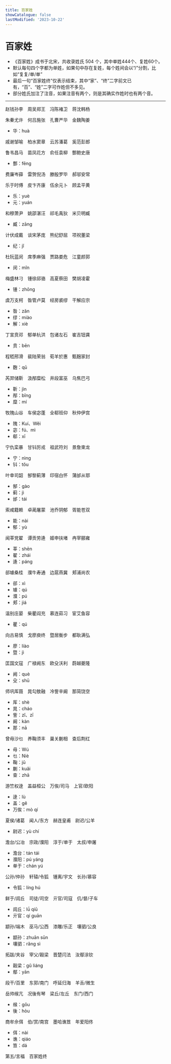 ```yaml
---
title: 百家姓
showCatalogue: false
lastModified: '2023-10-22'
---
```


# 百家姓

- 《百家姓》成书于北宋，共收录姓氏 504 个，其中单姓444个、复姓60个。
- 默认每句四个字都为单姓，如果句中存在复姓，每个姓间会以“/”分割，比如“复复/单/单”
- 最后一句“百家姓终”仅表示结束，其中“家”、“终”二字前文已有，“百”、“姓”二字可作姓但不多见。
- 部分姓氏加注了注音，如果注音有两个，则是其确实作姓时也有两个音。

---

赵钱孙李　周吴郑王　冯陈褚卫　蒋沈韩杨

朱秦尤许　何吕施张　孔曹严华　金魏陶姜

- 华：huà

戚谢邹喻　柏水窦章　云苏潘葛　奚范彭郎

鲁韦昌马　苗凤花方　俞任袁柳　酆鲍史唐

- 酆：fēng

费廉岑薛　雷贺倪汤　滕殷罗毕　郝邬安常

乐于时傅　皮卞齐康　伍余元卜　顾孟平黄

- 乐：yuè
- 元：yuán

和穆萧尹　姚邵湛汪　祁毛禹狄　米贝明臧

- 臧：zāng

计伏成戴　谈宋茅庞　熊纪舒屈　项祝董梁

- 纪：jǐ

杜阮蓝闵　席季麻强　贾路娄危　江童颜郭

- 闵：mǐn

梅盛林刁　锺徐邱骆　高夏蔡田　樊胡凌霍

- 锺：zhōng

虞万支柯　昝管卢莫　经房裘缪　干解应宗

- 昝：zǎn
- 缪：miào
- 解：xiè

丁宣贲邓　郁单杭洪　包诸左石　崔吉钮龚

- 贲：bēn

程嵇邢滑　裴陆荣翁　荀羊於惠　甄麹家封

- 麴：qū

芮羿储靳　汲邴糜松　井段富巫　乌焦巴弓

- 靳：jìn
- 邴：bǐng
- 糜：mí

牧隗山谷　车侯宓蓬　全郗班仰　秋仲伊宫

- 隗：Kuí、Wěi
- 宓：fú、mì
- 郗：xī

宁仇栾暴　甘钭厉戎　祖武符刘　景詹束龙

- 宁：nìng
- 钭：tǒu

叶幸司韶　郜黎蓟薄　印宿白怀　蒲邰从鄂

- 郜：gào
- 蓟：jì
- 邰：tái

索咸籍赖　卓蔺屠蒙　池乔阴郁　胥能苍双

- 能：nài
- 郁：yù

闻莘党翟　谭贡劳逄　姬申扶堵　冉宰郦雍

- 莘：shēn
- 翟：zhái
- 逄：páng

郤璩桑桂　濮牛寿通　边扈燕冀　郏浦尚农

- 郤：xì
- 璩：qú
- 濮：pú
- 郏：jiá

温别庄晏　柴瞿阎充　慕连茹习　宦艾鱼容

- 瞿：qú

向古易慎　戈廖庾终　暨居衡步　都耿满弘

- 廖：liào
- 暨：jì

匡国文寇　广禄阙东　欧殳沃利　蔚越夔隆

- 阙：què
- 殳：shū

师巩厍聂　晁勾敖融　冷訾辛阚　那简饶空

- 厍：shè
- 晁：cháo
- 訾：zǐ、zī
- 阚：kàn
- 那：nā

曾毋沙乜　养鞠须丰　巢关蒯相　查后荆红

- 毋：Wú
- 乜：Niè
- 鞠：jū
- 蒯：kuǎi
- 查：zhā

游竺权逯　盖益桓公　万俟/司马　上官/欧阳

- 逯：lù
- 盖：gě
- 万俟：mò qí

夏侯/诸葛　闻人/东方　赫连皇甫　尉迟/公羊

- 尉迟：yù chí

澹台/公冶　宗政/濮阳　淳于/单于　太叔/申屠

- 澹台：tán tái
- 濮阳：pú yáng
- 单于：chán yú

公孙/仲孙　轩辕/令狐　锺离/宇文　长孙/慕容

- 令狐：líng hú

鲜于/闾丘　司徒/司空　亓官/司寇　仉/督/子车

- 闾丘：lǘ qiū
- 亓官：qí guān

颛孙/端木　巫马/公西　漆雕/乐正　壤驷/公良

- 颛孙：zhuān sūn
- 壤驷：rǎng sì

拓跋/夹谷　宰父/穀梁　晋楚闫法　汝鄢涂钦

- 穀梁：gǔ liáng
- 鄢：yān

段干/百里　东郭/南门　呼延归海　羊舌/微生

岳帅缑亢　况後有琴　梁丘/左丘　东门/西门

- 缑：gōu
- 後：hòu

商牟佘佴　伯/赏/南宫　墨哈谯笪　年爱阳佟

- 佴：nài
- 谯：qiáo
- 笪：dá

第五/言福　百家姓终
